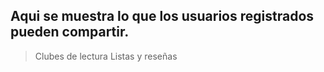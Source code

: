 ## Aqui se muestra lo que los usuarios registrados pueden compartir.

> Clubes de lectura
> Listas y reseñas

